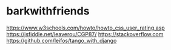 # barkwithfriends
https://www.w3schools.com/howto/howto_css_user_rating.asp
https://jsfiddle.net/leaverou/CGP87/
https://stackoverflow.com
https://github.com/leifos/tango_with_django